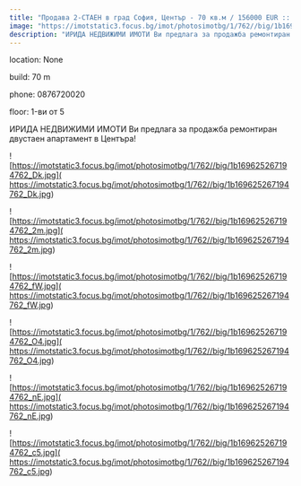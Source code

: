 ```yaml
---
title: "Продава 2-СТАЕН в град София, Център - 70 кв.м / 156000 EUR :: imot.bg Обява"
image: "https://imotstatic3.focus.bg/imot/photosimotbg/1/762//big/1b169625267194762_EM.jpg"
description: "ИРИДА НЕДВИЖИМИ ИМОТИ Ви предлага за продажба ремонтиран двустаен апартамент в Центъра!"
---
```


location: None

build: 70 m

phone: 0876720020

floor: 1-ви от 5

ИРИДА НЕДВИЖИМИ ИМОТИ Ви предлага за продажба ремонтиран двустаен апартамент в Центъра!


![https://imotstatic3.focus.bg/imot/photosimotbg/1/762//big/1b169625267194762_Dk.jpg]( https://imotstatic3.focus.bg/imot/photosimotbg/1/762//big/1b169625267194762_Dk.jpg)


![https://imotstatic3.focus.bg/imot/photosimotbg/1/762//big/1b169625267194762_2m.jpg]( https://imotstatic3.focus.bg/imot/photosimotbg/1/762//big/1b169625267194762_2m.jpg)


![https://imotstatic3.focus.bg/imot/photosimotbg/1/762//big/1b169625267194762_fW.jpg]( https://imotstatic3.focus.bg/imot/photosimotbg/1/762//big/1b169625267194762_fW.jpg)


![https://imotstatic3.focus.bg/imot/photosimotbg/1/762//big/1b169625267194762_O4.jpg]( https://imotstatic3.focus.bg/imot/photosimotbg/1/762//big/1b169625267194762_O4.jpg)


![https://imotstatic3.focus.bg/imot/photosimotbg/1/762//big/1b169625267194762_nE.jpg]( https://imotstatic3.focus.bg/imot/photosimotbg/1/762//big/1b169625267194762_nE.jpg)


![https://imotstatic3.focus.bg/imot/photosimotbg/1/762//big/1b169625267194762_c5.jpg]( https://imotstatic3.focus.bg/imot/photosimotbg/1/762//big/1b169625267194762_c5.jpg)


